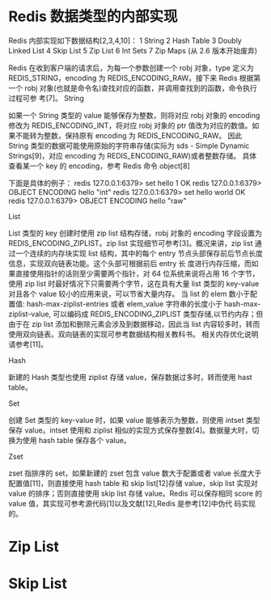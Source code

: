 # Redis 数据类型的内部实现

Redis 内部实现如下数据结构[2,3,4,10]：
1 String
2 Hash Table
3 Doubly Linked List
4 Skip List
5 Zip List
6 Int Sets
7 Zip Maps (从 2.6 版本开始废弃)

Redis 在收到客户端的请求后，为每一个参数创建一个 robj 对象，type 定义为 REDIS_STRING，encoding 为 REDIS_ENCODING_RAW。接下来 Redis 根据第一个 robj 对象(也就是命令名)查找对应的函数，并调用查找到的函数，命令执行过程可参 考[7]。
String

如果一个 String 类型的 value 能够保存为整数，则将对应 robj 对象的 encoding 修改为 REDIS_ENCODING_INT，将对应 robj 对象的 ptr 值改为对应的数值。如果不能转为整数，保持原有 encoding 为 REDIS_ENCODING_RAW。
因此 String 类型的数据可能使用原始的字符串存储(实际为 sds - Simple Dynamic Strings[9]，对应 encoding 为 REDIS_ENCODING_RAW)或者整数存储。
具体查看某一个 key 的 encoding，参考 Redis 命令 object[8]

下面是具体的例子：
redis 127.0.0.1:6379> set hello 1
OK
redis 127.0.0.1:6379> OBJECT ENCODING hello
"int"
redis 127.0.0.1:6379> set hello world
OK
redis 127.0.0.1:6379> OBJECT ENCODING hello
"raw"

List

List 类型的 key 创建时使用 zip list 结构存储，robj 对象的 encoding 字段设置为 REDIS_ENCODING_ZIPLIST。zip list 实现细节可参考[3]。概况来讲，zip list 通过一个连续的内存块实现 list 结构，其中的每个 entry 节点头部保存前后节点长度信息，实现双向链表功能。这个头部可根据前后 entry 长 度进行内存压缩，而如果直接使用指针的话则至少需要两个指针，对 64 位系统来说将占用 16 个字节，使用 zip list 时最好情况下只需要两个字节，这在具有大量 list 类型的 key-value 对且各个 value 较小的应用来说，可以节省大量内存。
当 list 的 elem 数小于配置值: hash-max-ziplist-entries 或者 elem_value 字符串的长度小于 hash-max-ziplist-value, 可以编码成 REDIS_ENCODING_ZIPLIST 类型存储,以节约内存；但由于在 zip list 添加和删除元素会涉及到数据移动，因此当 list 内容较多时，转而使用双向链表。双向链表的实现可参考数据结构相关教科书。
相关内存优化说明请参考[11]。

Hash

新建的 Hash 类型也使用 ziplist 存储 value，保存数据过多时，转而使用 hast table。

Set

创建 Set 类型的 key-value 时，如果 value 能够表示为整数，则使用 intset 类型保存 value。intset 使用和 ziplist 相似的实现方式保存整数[4]。数据量大时，切换为使用 hash table 保存各个 value。

Zset

zset 指排序的 set，如果新建的 zset 包含 value 数大于配置或者 value 长度大于配置值[11]，则直接使用 hash table 和 skip list[12]存储 value，skip list 实现对 value 的排序；否则直接使用 skip list 存储 value。Redis 可以保存相同 score 的 value 值，其实现可参考源代码[1]以及文献[12],Redis 是参考[12]中伪代 码实现的。

# Zip List

# Skip List
